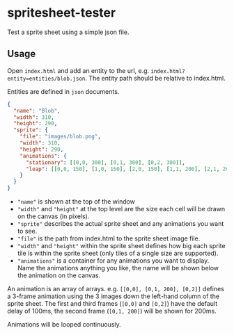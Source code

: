 spritesheet-tester
==================

Test a sprite sheet using a simple json file.

## Usage

Open `index.html` and add an entity to the url, e.g. `index.html?entity=entities/blob.json`. The entity path should be relative to index.html.

Entities are defined in `json` documents.

```json
{
  "name": "Blob",
  "width": 310,
  "height": 290,
  "sprite": {
    "file": "images/blob.png",
    "width": 310,
    "height": 290,
    "animations": {
      "stationary": [[0,0, 300], [0,1, 300], [0,2, 300]],
      "leap": [[0,0, 150], [1,0, 150], [2,0, 150], [1,1, 200], [2,1, 200]]
    }
  }
}
```

 - `"name"` is shown at the top of the window
 - `"width"` and `"height"` at the top level are the size each cell will be drawn on the canvas (in pixels).
 - `"sprite"` describes the actual sprite sheet and any animations you want to see.
  - `"file"` is the path from index.html to the sprite sheet image file.
  - `"width"` and `"height"` within the sprite sheet defines how big each sprite tile is within the sprite sheet (only tiles of a single size are supported).
  - `"animations"` is a container for any animations you want to display. Name the animations anything you like, the name will be shown below the animation on the canvas.

An animation is an array of arrays. e.g. `[[0,0], [0,1, 200], [0,2]]` defines a 3-frame animation using the 3 images down the left-hand column of the sprite sheet. The first and third frames (`[0,0]` and `[0,2]`) have the default delay of 100ms, the second frame (`[0,1, 200]`) will be shown for 200ms.

Animations will be looped continuously.
